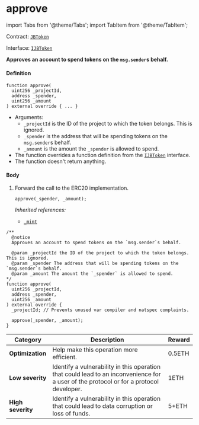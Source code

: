 # approve

import Tabs from '@theme/Tabs';
import TabItem from '@theme/TabItem';

Contract: [`JBToken`](/dev/deprecated/v2/contracts/jbtoken/README.md)​‌

Interface: [`IJBToken`](/dev/deprecated/v2/interfaces/ijbtoken.md)

<Tabs>
<TabItem value="Step by step" label="Step by step">

**Approves an account to spend tokens on the `msg.sender`s behalf.**

#### Definition

```
function approve(
  uint256 _projectId,
  address _spender,
  uint256 _amount
) external override { ... }
```

* Arguments:
  * `_projectId` is the ID of the project to which the token belongs. This is ignored.
  * `_spender` is the address that will be spending tokens on the `msg.sender`s behalf.
  * `_amount` is the amount the `_spender` is allowed to spend.
* The function overrides a function definition from the [`IJBToken`](/dev/deprecated/v2/interfaces/ijbtoken.md) interface.
* The function doesn't return anything.

#### Body

1.  Forward the call to the ERC20 implementation.

    ```
    approve(_spender, _amount);
    ```

    _Inherited references:_

    * [`_mint`](https://docs.openzeppelin.com/contracts/4.x/api/token/erc20#IERC20-approve-address-uint256-)

</TabItem>

<TabItem value="Code" label="Code">

```
/**
  @notice
  Approves an account to spend tokens on the `msg.sender`s behalf.

  @param _projectId the ID of the project to which the token belongs. This is ignored.
  @param _spender The address that will be spending tokens on the `msg.sender`s behalf.
  @param _amount The amount the `_spender` is allowed to spend.
*/
function approve(
  uint256 _projectId,
  address _spender,
  uint256 _amount
) external override {
  _projectId; // Prevents unused var compiler and natspec complaints.

  approve(_spender, _amount);
}
```

</TabItem>

<TabItem value="Bug bounty" label="Bug bounty">

| Category          | Description                                                                                                                            | Reward |
| ----------------- | -------------------------------------------------------------------------------------------------------------------------------------- | ------ |
| **Optimization**  | Help make this operation more efficient.                                                                                               | 0.5ETH |
| **Low severity**  | Identify a vulnerability in this operation that could lead to an inconvenience for a user of the protocol or for a protocol developer. | 1ETH   |
| **High severity** | Identify a vulnerability in this operation that could lead to data corruption or loss of funds.                                        | 5+ETH  |

</TabItem>
</Tabs>
